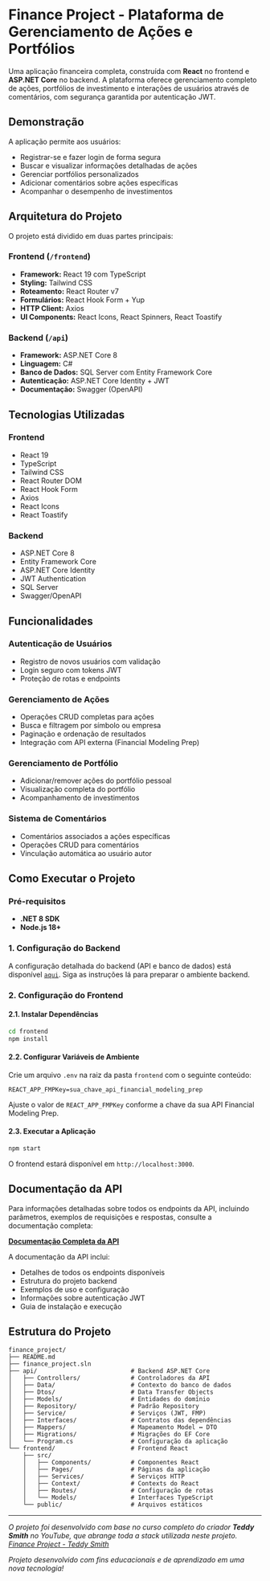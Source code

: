 # Finance Project - Plataforma de Gerenciamento de Ações e Portfólios

Uma aplicação financeira completa, construída com **React** no frontend e **ASP.NET Core** no backend. A plataforma oferece gerenciamento completo de ações, portfólios de investimento e interações de usuários através de comentários, com segurança garantida por autenticação JWT.

## Demonstração

A aplicação permite aos usuários:
- Registrar-se e fazer login de forma segura
- Buscar e visualizar informações detalhadas de ações
- Gerenciar portfólios personalizados
- Adicionar comentários sobre ações específicas
- Acompanhar o desempenho de investimentos

## Arquitetura do Projeto

O projeto está dividido em duas partes principais:

### **Frontend** (`/frontend`)
- **Framework:** React 19 com TypeScript
- **Styling:** Tailwind CSS
- **Roteamento:** React Router v7
- **Formulários:** React Hook Form + Yup
- **HTTP Client:** Axios
- **UI Components:** React Icons, React Spinners, React Toastify

### **Backend** (`/api`)
- **Framework:** ASP.NET Core 8
- **Linguagem:** C#
- **Banco de Dados:** SQL Server com Entity Framework Core
- **Autenticação:** ASP.NET Core Identity + JWT
- **Documentação:** Swagger (OpenAPI)

## Tecnologias Utilizadas

### Frontend
- React 19
- TypeScript
- Tailwind CSS
- React Router DOM
- React Hook Form
- Axios
- React Icons
- React Toastify

### Backend
- ASP.NET Core 8
- Entity Framework Core
- ASP.NET Core Identity
- JWT Authentication
- SQL Server
- Swagger/OpenAPI

## Funcionalidades

### Autenticação de Usuários
- Registro de novos usuários com validação
- Login seguro com tokens JWT
- Proteção de rotas e endpoints

### Gerenciamento de Ações
- Operações CRUD completas para ações
- Busca e filtragem por símbolo ou empresa
- Paginação e ordenação de resultados
- Integração com API externa (Financial Modeling Prep)

### Gerenciamento de Portfólio
- Adicionar/remover ações do portfólio pessoal
- Visualização completa do portfólio
- Acompanhamento de investimentos

### Sistema de Comentários
- Comentários associados a ações específicas
- Operações CRUD para comentários
- Vinculação automática ao usuário autor

## Como Executar o Projeto

### Pré-requisitos
- **.NET 8 SDK**
- **Node.js 18+**

### 1. Configuração do Backend

A configuração detalhada do backend (API e banco de dados) está disponível [`aqui`](./api/README.md). Siga as instruções lá para preparar o ambiente backend.

### 2. Configuração do Frontend

#### 2.1. Instalar Dependências

```bash
cd frontend
npm install
```

#### 2.2. Configurar Variáveis de Ambiente

Crie um arquivo `.env` na raiz da pasta `frontend` com o seguinte conteúdo:

```env
REACT_APP_FMPKey=sua_chave_api_financial_modeling_prep
```

Ajuste o valor de `REACT_APP_FMPKey` conforme a chave da sua API Financial Modeling Prep.

#### 2.3. Executar a Aplicação

```bash
npm start
```

O frontend estará disponível em `http://localhost:3000`.

## Documentação da API

Para informações detalhadas sobre todos os endpoints da API, incluindo parâmetros, exemplos de requisições e respostas, consulte a documentação completa:

**[Documentação Completa da API](./api/README.md)**

A documentação da API inclui:
- Detalhes de todos os endpoints disponíveis
- Estrutura do projeto backend
- Exemplos de uso e configuração
- Informações sobre autenticação JWT
- Guia de instalação e execução

## Estrutura do Projeto

```
finance_project/
├── README.md
├── finance_project.sln
├── api/                          # Backend ASP.NET Core
│   ├── Controllers/              # Controladores da API
│   ├── Data/                     # Contexto do banco de dados
│   ├── Dtos/                     # Data Transfer Objects
│   ├── Models/                   # Entidades do domínio
│   ├── Repository/               # Padrão Repository
│   ├── Service/                  # Serviços (JWT, FMP)
│   ├── Interfaces/               # Contratos das dependências
│   ├── Mappers/                  # Mapeamento Model ↔ DTO
│   ├── Migrations/               # Migrações do EF Core
│   └── Program.cs                # Configuração da aplicação
└── frontend/                     # Frontend React
    ├── src/
    │   ├── Components/           # Componentes React
    │   ├── Pages/                # Páginas da aplicação
    │   ├── Services/             # Serviços HTTP
    │   ├── Context/              # Contexts do React
    │   ├── Routes/               # Configuração de rotas
    │   └── Models/               # Interfaces TypeScript
    └── public/                   # Arquivos estáticos
```

---

*O projeto foi desenvolvido com base no curso completo do criador **Teddy Smith** no YouTube, que abrange toda a stack utilizada neste projeto. [Finance Project - Teddy Smith](https://youtube.com/playlist?list=PL82C6-O4XrHcNJd4ejg8pX5fZaIDZmXyn&si=5cUnRxUPg-yj8_6H)*

*Projeto desenvolvido com fins educacionais e de aprendizado em uma nova tecnologia!*